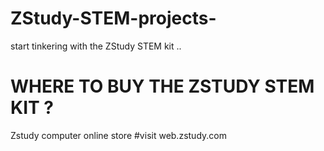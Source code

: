 # ZStudy-STEM-projects-
start tinkering with the ZStudy STEM kit ..

# WHERE TO BUY THE ZSTUDY STEM KIT ?
Zstudy computer online store #visit web.zstudy.com
